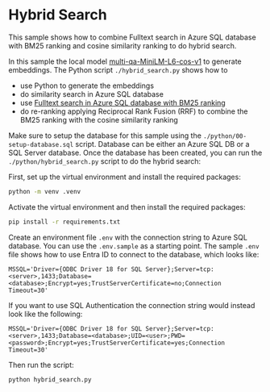 # Hybrid Search 

This sample shows how to combine Fulltext search in Azure SQL database with BM25 ranking and cosine similarity ranking to do hybrid search.

In this sample the local model [multi-qa-MiniLM-L6-cos-v1](https://huggingface.co/sentence-transformers/multi-qa-MiniLM-L6-cos-v1) to generate embeddings. The Python script `./hybrid_search.py` shows how to 

- use Python to generate the embeddings 
- do similarity search in Azure SQL database
- use [Fulltext search in Azure SQL database with BM25 ranking](https://learn.microsoft.com/en-us/sql/relational-databases/search/limit-search-results-with-rank?view=sql-server-ver16#ranking-of-freetexttable)
- do re-ranking applying Reciprocal Rank Fusion (RRF) to combine the BM25 ranking with the cosine similarity ranking

Make sure to setup the database for this sample using the `./python/00-setup-database.sql` script. Database can be either an Azure SQL DB or a SQL Server database. Once the database has been created, you can run the `./python/hybrid_search.py` script to do the hybrid search:

First, set up the virtual environment and install the required packages:

```bash
python -m venv .venv
```

Activate the virtual environment and then install the required packages:

```bash
pip install -r requirements.txt
```

Create an environment file `.env` with the connection string to Azure SQL database. You can use the `.env.sample` as a starting point. The sample `.env` file shows how to use Entra ID to connect to the database, which looks like:

```text
MSSQL='Driver={ODBC Driver 18 for SQL Server};Server=tcp:<server>,1433;Database=<database>;Encrypt=yes;TrustServerCertificate=no;Connection Timeout=30'
```

If you want to use SQL Authentication the connection string would instead look like the following:

```
MSSQL='Driver={ODBC Driver 18 for SQL Server};Server=tcp:<server>,1433;Database=<database>;UID=<user>;PWD=<password>;Encrypt=yes;TrustServerCertificate=yes;Connection Timeout=30'
```

Then run the script:    

```bash
python hybrid_search.py
```